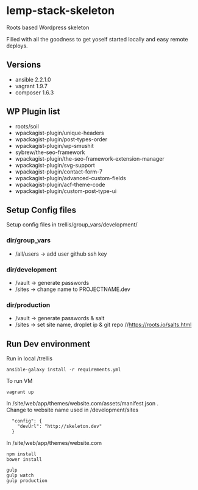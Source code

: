 # lemp-stack-skeleton
Roots based Wordpress skeleton

Filled with all the goodness to get yoself started locally and easy remote deploys.

## Versions

- ansible 2.2.1.0
- vagrant 1.9.7
- composer 1.6.3

## WP Plugin list
* roots/soil
* wpackagist-plugin/unique-headers
* wpackagist-plugin/post-types-order
* wpackagist-plugin/wp-smushit
* sybrew/the-seo-framework
* wpackagist-plugin/the-seo-framework-extension-manager
* wpackagist-plugin/svg-support
* wpackagist-plugin/contact-form-7
* wpackagist-plugin/advanced-custom-fields
* wpackagist-plugin/acf-theme-code
* wpackagist-plugin/custom-post-type-ui

## Setup Config files

Setup config files in trellis/group_vars/development/

### dir/group_vars
* /all/users   -> add user github ssh key

### dir/development
* /vault      -> generate passwords
* /sites      -> change name to PROJECTNAME.dev

### dir/production
* /vault      -> generate passwords & salt
* /sites      -> set site name, droplet ip & git repo //https://roots.io/salts.html

## Run Dev environment

Run in local /trellis

```
ansible-galaxy install -r requirements.yml
```

To run VM

```
vagrant up
```

In /site/web/app/themes/website.com/assets/manifest.json .  
Change to website name used in /development/sites

```
  "config": {
    "devUrl": "http://skeleton.dev"
  }
```

In /site/web/app/themes/website.com

```
npm install
bower install

gulp
gulp watch
gulp production
```
